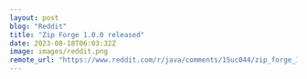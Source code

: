 ```yaml
---
layout: post
blog: "Reddit"
title: "Zip Forge 1.0.0 released"
date: 2023-08-18T06:03:32Z
image: images/reddit.png
remote_url: "https://www.reddit.com/r/java/comments/15uc044/zip_forge_100_released/"
---
```

